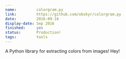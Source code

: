 ```yaml
---
name:         colorgram.py
link:         https://github.com/obskyr/colorgram.py
date:         2016-09-16
display-date: Sep 2016
finished:     yes
status:       Production!
tags:         tools
---
```

A Python library for extracting colors from images! Hey!
